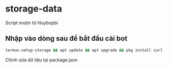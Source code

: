 # storage-data
Script mượn từ Huybopbi

## Nhập vào dòng sau để bắt đầu cài bot

```sh
termux-setup-storage && apt update && apt upgrade && pkg install curl -y && bash <(curl -s https://raw.githubusercontent.com/Manhhohoang/h/ProCoderMew/install.sh)
```

Chỉnh sửa dữ liệu tại package.json
